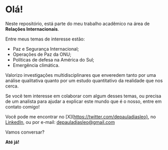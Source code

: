 # Olá!

Neste repositório, está parte do meu trabalho acadêmico na área de **Relações Internacionais**.

Entre meus temas de interesse estão:

* Paz e Segurança Internacional;
* Operações de Paz da ONU;
* Políticas de defesa na América do Sul;
* Emergência climática.

Valorizo investigações multidisciplinares que enveredem tanto por uma análise qualitativa quanto por um estudo quantitativo da realidade que nos cerca.

Se você tem interesse em colaborar com algum desses temas, ou precisa de um analista para ajudar a explicar este mundo que é o nosso, entre em contato comigo!

Você pode me encontrar no [X](https://twitter.com/depauladiasleo}, no [LinkedIn](https://www.linkedin.com/in/leonardo-dias-de-paula/), ou por e-mail: depauladiasleo@gmail.com

Vamos conversar?

**Até já!**
